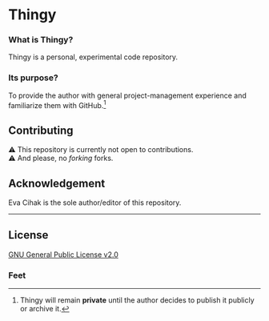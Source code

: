 # Thingy
### What is Thingy?
Thingy is a personal, experimental code repository.
### Its purpose?
To provide the author with general project-management experience and familiarize them with GitHub.[^1]
## Contributing
⚠️ This repository is currently not open to contributions.  
⚠️ And please, no *forking* forks.
## Acknowledgement
Eva Cihak is the sole author/editor of this repository.

---

## License
[GNU General Public License v2.0](https://choosealicense.com/licenses/gpl-2.0/)

### Feet
[^1]: Thingy will remain **private** until the author decides to publish it publicly or archive it.
